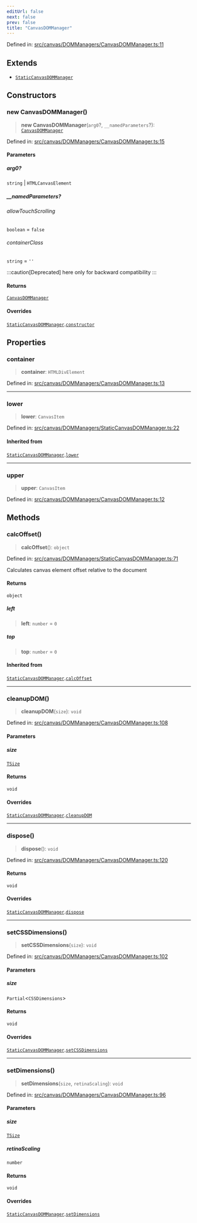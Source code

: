 ```yaml
---
editUrl: false
next: false
prev: false
title: "CanvasDOMManager"
---
```


Defined in: [src/canvas/DOMManagers/CanvasDOMManager.ts:11](https://github.com/fabricjs/fabric.js/blob/8748628df7e9de00ba77413bfc3ad9e9fe9d4f30/src/canvas/DOMManagers/CanvasDOMManager.ts#L11)

## Extends

- [`StaticCanvasDOMManager`](/api/classes/staticcanvasdommanager/)

## Constructors

### new CanvasDOMManager()

> **new CanvasDOMManager**(`arg0`?, `__namedParameters`?): [`CanvasDOMManager`](/api/classes/canvasdommanager/)

Defined in: [src/canvas/DOMManagers/CanvasDOMManager.ts:15](https://github.com/fabricjs/fabric.js/blob/8748628df7e9de00ba77413bfc3ad9e9fe9d4f30/src/canvas/DOMManagers/CanvasDOMManager.ts#L15)

#### Parameters

##### arg0?

`string` | `HTMLCanvasElement`

##### \_\_namedParameters?

###### allowTouchScrolling

`boolean` = `false`

###### containerClass

`string` = `''`

:::caution[Deprecated]
here only for backward compatibility
:::

#### Returns

[`CanvasDOMManager`](/api/classes/canvasdommanager/)

#### Overrides

[`StaticCanvasDOMManager`](/api/classes/staticcanvasdommanager/).[`constructor`](/api/classes/staticcanvasdommanager/#constructors)

## Properties

### container

> **container**: `HTMLDivElement`

Defined in: [src/canvas/DOMManagers/CanvasDOMManager.ts:13](https://github.com/fabricjs/fabric.js/blob/8748628df7e9de00ba77413bfc3ad9e9fe9d4f30/src/canvas/DOMManagers/CanvasDOMManager.ts#L13)

***

### lower

> **lower**: `CanvasItem`

Defined in: [src/canvas/DOMManagers/StaticCanvasDOMManager.ts:22](https://github.com/fabricjs/fabric.js/blob/8748628df7e9de00ba77413bfc3ad9e9fe9d4f30/src/canvas/DOMManagers/StaticCanvasDOMManager.ts#L22)

#### Inherited from

[`StaticCanvasDOMManager`](/api/classes/staticcanvasdommanager/).[`lower`](/api/classes/staticcanvasdommanager/#lower)

***

### upper

> **upper**: `CanvasItem`

Defined in: [src/canvas/DOMManagers/CanvasDOMManager.ts:12](https://github.com/fabricjs/fabric.js/blob/8748628df7e9de00ba77413bfc3ad9e9fe9d4f30/src/canvas/DOMManagers/CanvasDOMManager.ts#L12)

## Methods

### calcOffset()

> **calcOffset**(): `object`

Defined in: [src/canvas/DOMManagers/StaticCanvasDOMManager.ts:71](https://github.com/fabricjs/fabric.js/blob/8748628df7e9de00ba77413bfc3ad9e9fe9d4f30/src/canvas/DOMManagers/StaticCanvasDOMManager.ts#L71)

Calculates canvas element offset relative to the document

#### Returns

`object`

##### left

> **left**: `number` = `0`

##### top

> **top**: `number` = `0`

#### Inherited from

[`StaticCanvasDOMManager`](/api/classes/staticcanvasdommanager/).[`calcOffset`](/api/classes/staticcanvasdommanager/#calcoffset)

***

### cleanupDOM()

> **cleanupDOM**(`size`): `void`

Defined in: [src/canvas/DOMManagers/CanvasDOMManager.ts:108](https://github.com/fabricjs/fabric.js/blob/8748628df7e9de00ba77413bfc3ad9e9fe9d4f30/src/canvas/DOMManagers/CanvasDOMManager.ts#L108)

#### Parameters

##### size

[`TSize`](/api/type-aliases/tsize/)

#### Returns

`void`

#### Overrides

[`StaticCanvasDOMManager`](/api/classes/staticcanvasdommanager/).[`cleanupDOM`](/api/classes/staticcanvasdommanager/#cleanupdom)

***

### dispose()

> **dispose**(): `void`

Defined in: [src/canvas/DOMManagers/CanvasDOMManager.ts:120](https://github.com/fabricjs/fabric.js/blob/8748628df7e9de00ba77413bfc3ad9e9fe9d4f30/src/canvas/DOMManagers/CanvasDOMManager.ts#L120)

#### Returns

`void`

#### Overrides

[`StaticCanvasDOMManager`](/api/classes/staticcanvasdommanager/).[`dispose`](/api/classes/staticcanvasdommanager/#dispose)

***

### setCSSDimensions()

> **setCSSDimensions**(`size`): `void`

Defined in: [src/canvas/DOMManagers/CanvasDOMManager.ts:102](https://github.com/fabricjs/fabric.js/blob/8748628df7e9de00ba77413bfc3ad9e9fe9d4f30/src/canvas/DOMManagers/CanvasDOMManager.ts#L102)

#### Parameters

##### size

`Partial`\<`CSSDimensions`\>

#### Returns

`void`

#### Overrides

[`StaticCanvasDOMManager`](/api/classes/staticcanvasdommanager/).[`setCSSDimensions`](/api/classes/staticcanvasdommanager/#setcssdimensions)

***

### setDimensions()

> **setDimensions**(`size`, `retinaScaling`): `void`

Defined in: [src/canvas/DOMManagers/CanvasDOMManager.ts:96](https://github.com/fabricjs/fabric.js/blob/8748628df7e9de00ba77413bfc3ad9e9fe9d4f30/src/canvas/DOMManagers/CanvasDOMManager.ts#L96)

#### Parameters

##### size

[`TSize`](/api/type-aliases/tsize/)

##### retinaScaling

`number`

#### Returns

`void`

#### Overrides

[`StaticCanvasDOMManager`](/api/classes/staticcanvasdommanager/).[`setDimensions`](/api/classes/staticcanvasdommanager/#setdimensions)
